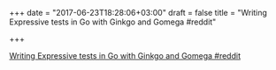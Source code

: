 +++
date = "2017-06-23T18:28:06+03:00"
draft = false
title = "Writing Expressive tests in Go with Ginkgo and Gomega  #reddit"

+++

<p><a href="https://t.co/EUAw3vD66E">Writing Expressive tests in Go with Ginkgo and Gomega  #reddit</a></p>